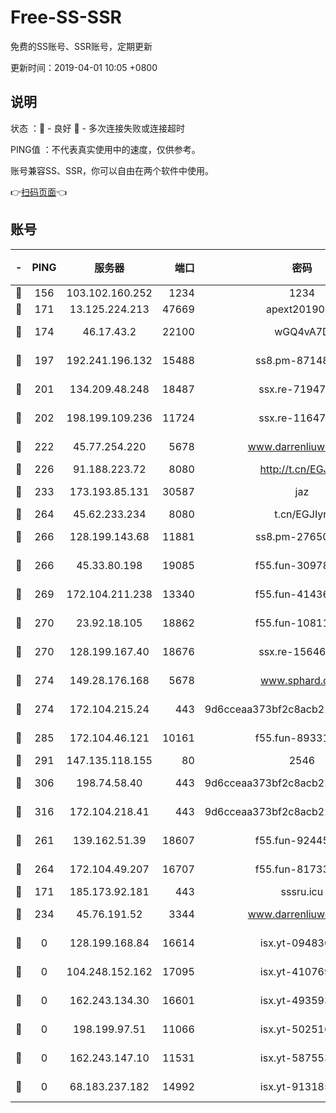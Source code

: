 # Free-SS-SSR

免费的SS账号、SSR账号，定期更新

更新时间：2019-04-01 10:05 +0800

## 说明

状态     ：🙂 - 良好 🙁 - 多次连接失败或连接超时

PING值   ：不代表真实使用中的速度，仅供参考。

账号兼容SS、SSR，你可以自由在两个软件中使用。

👉[扫码页面](https://liesauer.github.io/Free-SS-SSR/)👈

## 账号

|-|PING|服务器|端口|密码|加密方式|区域|
|:----:|:----:|:-----:|-----:|:----:|:----:|:----:|
|🙂|156|103.102.160.252|1234|1234|rc4-md5|JP|
|🙂|171|13.125.224.213|47669|apext2019001|chacha20|KR|
|🙂|174|46.17.43.2|22100|wGQ4vA7D|aes-256-gcm|RU|
|🙂|197|192.241.196.132|15488|ss8.pm-87148177|aes-256-cfb|US|
|🙂|201|134.209.48.248|18487|ssx.re-71947095|aes-256-cfb|US|
|🙂|202|198.199.109.236|11724|ssx.re-11647180|aes-256-cfb|US|
|🙂|222|45.77.254.220|5678|www.darrenliuwei.com|aes-256-cfb|SG|
|🙂|226|91.188.223.72|8080|http://t.cn/EGJIyrl|rc4-md5|RU|
|🙂|233|173.193.85.131|30587|jaz|aes-256-cfb|US|
|🙂|264|45.62.233.234|8080|t.cn/EGJIyrl|rc4-md5|CA|
|🙂|266|128.199.143.68|11881|ss8.pm-27650845|aes-256-cfb|SG|
|🙂|266|45.33.80.198|19085|f55.fun-30978462|aes-256-cfb|US|
|🙂|269|172.104.211.238|13340|f55.fun-41436212|aes-256-cfb|US|
|🙂|270|23.92.18.105|18862|f55.fun-10811228|aes-256-cfb|US|
|🙂|270|128.199.167.40|18676|ssx.re-15646826|aes-256-cfb|SG|
|🙂|274|149.28.176.168|5678|www.sphard.com|aes-256-cfb|AU|
|🙂|274|172.104.215.24|443|9d6cceaa373bf2c8acb22e60b6a58be6|aes-256-cfb|US|
|🙂|285|172.104.46.121|10161|f55.fun-89331338|aes-256-cfb|SG|
|🙂|291|147.135.118.155|80|2546|chacha20|US|
|🙂|306|198.74.58.40|443|9d6cceaa373bf2c8acb22e60b6a58be6|aes-256-cfb|US|
|🙂|316|172.104.218.41|443|9d6cceaa373bf2c8acb22e60b6a58be6|aes-256-cfb|US|
|🙂|261|139.162.51.39|18607|f55.fun-92445990|aes-256-cfb|SG|
|🙂|264|172.104.49.207|16707|f55.fun-81733615|aes-256-cfb|SG|
|🙁|171|185.173.92.181|443|sssru.icu|rc4-md5|RU|
|🙁|234|45.76.191.52|3344|www.darrenliuwei.com|aes-256-cfb|JP|
|🙁|0|128.199.168.84|16614|isx.yt-09483649|aes-256-cfb|SG|
|🙁|0|104.248.152.162|17095|isx.yt-41076974|aes-256-cfb|SG|
|🙁|0|162.243.134.30|16601|isx.yt-49359357|aes-256-cfb|US|
|🙁|0|198.199.97.51|11066|isx.yt-50251647|aes-256-cfb|US|
|🙁|0|162.243.147.10|11531|isx.yt-58755378|aes-256-cfb|US|
|🙁|0|68.183.237.182|14992|isx.yt-91318565|aes-256-cfb|SG|
